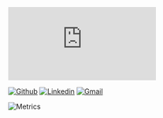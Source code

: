 [![Typing SVG](https://readme-typing-svg.demolab.com/?lines=👋+Hi,+I’m+@Mushindi-Rachel;👀+I’m+interested+in+data+analysis;🌱+I’m+currently+a+3rd+year+student+of+Bsc+IT;💞️+I’m+looking+forward+to+collaborate+on+...;📫+Email+me+at+mushindirachel@gmail.com)](https://git.io/typing-svg)

[![Github](https://img.shields.io/badge/-Github-000?style=flat&logo=Github&logoColor=white)](https://github.com/Mushindi-Rachel)
[![Linkedin](https://img.shields.io/badge/-LinkedIn-blue?style=flat&logo=Linkedin&logoColor=white)](https://www.linkedin.com/in//)
[![Gmail](https://img.shields.io/badge/-Gmail-c14438?style=flat&logo=Gmail&logoColor=white)](mailto:mushindirachel@gmail.com)

![Metrics](https://metrics.lecoq.io/Mushindi-rachel?template=classic&isocalendar=1&notable=1&base=header%2C%20activity%2C%20community%2C%20repositories%2C%20metadata&base.indepth=false&base.hireable=false&base.skip=false&isocalendar=false&isocalendar.duration=half-year&notable=false&notable.from=organization&notable.repositories=false&notable.indepth=false&notable.types=commit&notable.self=false&config.timezone=Africa%2FNairobi)

